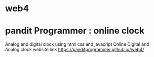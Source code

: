 # web4
# pandit Programmer : online clock
Analog and digital clock using html css and javacript 
Online Digital and Analog clock website link https://panditprogrammer.github.io/web4/
